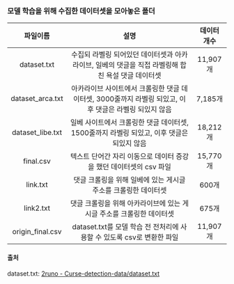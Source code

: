 ### 모델 학습을 위해 수집한 데이터셋을 모아놓은 폴더

|       파일이름       |                              설명                              | 데이터 개수  |
|:----------------:|:------------------------------------------------------------:|:-------:|
|   dataset.txt    |   수집되 라벨링 되어있던 데이터셋과 아카라이브, 일베의 댓글을 직접 라벨링해 합친 욕설 댓글 데이터셋    | 11,907개 |
| dataset_arca.txt | 아카라이브 사이트에서 크롤링한 댓글 데이터셋, 3000줄까지 라벨링 되있고, 이후 댓글은 라벨링 되있지 않음 | 7,185개  |
| dataset_libe.txt |    일베 사이트에서 크롤링한 댓글 데이터셋, 1500줄까지 라벨링 되있고, 이후 댓글은 되있지 않음     | 18,212개 |
|    final.csv     |           텍스트 단어간 자리 이동으로 데이터 증강을 했던 데이터셋의 csv 파일            | 15,770개 |
|     link.txt     |             댓글 크롤링을 위해 일베에 있는 게시글 주소를 크롤링한 데이터셋              |  600개   |
|    link2.txt     |            댓글 크롤링을 위해 아카라이브에 있는 게시글 주소를 크롤링한 데이터셋            |  675개   |
| origin_final.csv |       dataset.txt를 모델 학습 전 전처리에 사용할 수 있도록 csv로 변환한 파일        | 11,907개 |

#### 출처

dataset.txt: [2runo - Curse-detection-data/dataset.txt](https://github.com/2runo/Curse-detection-data/blob/master/dataset.txt)